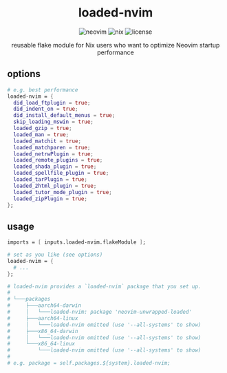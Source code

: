 <h1 align="center">
    loaded-nvim
</h1>
<div align="center">
  <img alt="neovim" src="https://img.shields.io/badge/NeoVim-57A143.svg?&style=for-the-badge&logo=neovim&logoColor=white">
  <img alt="nix" src="https://img.shields.io/badge/nix-5277C3.svg?&style=for-the-badge&logo=NixOS&logoColor=white">
  <img alt="license" src="https://img.shields.io/github/license/ttak0422/loaded-nvim?style=for-the-badge">
  <p>reusable flake module for Nix users who want to optimize Neovim startup performance</p>
</div>

## options

```nix
# e.g. best performance
loaded-nvim = {
  did_load_ftplugin = true;
  did_indent_on = true;
  did_install_default_menus = true;
  skip_loading_mswin = true;
  loaded_gzip = true;
  loaded_man = true;
  loaded_matchit = true;
  loaded_matchparen = true;
  loaded_netrwPlugin = true;
  loaded_remote_plugins = true;
  loaded_shada_plugin = true;
  loaded_spellfile_plugin = true;
  loaded_tarPlugin = true;
  loaded_2html_plugin = true;
  loaded_tutor_mode_plugin = true;
  loaded_zipPlugin = true;
};
```

## usage

```nix
imports = [ inputs.loaded-nvim.flakeModule ];

# set as you like (see options)
loaded-nvim = {
  # ...
};

# loaded-nvim provides a `loaded-nvim` package that you set up.
#
# └───packages
#     ├───aarch64-darwin
#     │   └───loaded-nvim: package 'neovim-unwrapped-loaded'
#     ├───aarch64-linux
#     │   └───loaded-nvim omitted (use '--all-systems' to show)
#     ├───x86_64-darwin
#     │   └───loaded-nvim omitted (use '--all-systems' to show)
#     └───x86_64-linux
#         └───loaded-nvim omitted (use '--all-systems' to show)
# 
# e.g. package = self.packages.${system}.loaded-nvim;
```
